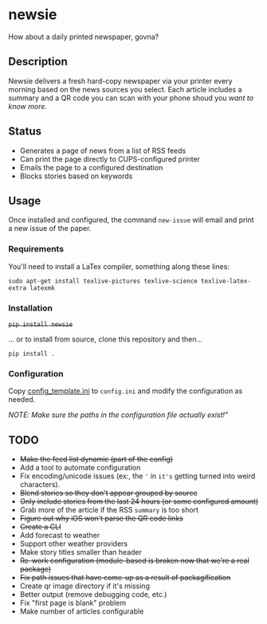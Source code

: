 # newsie 

How about a daily printed newspaper, govna?


## Description

Newsie delivers a fresh hard-copy newspaper via your printer every morning based on the news sources you select.  Each article includes a summary and a QR code you can scan with your phone shoud you *want to know more*.


## Status

* Generates a page of news from a list of RSS feeds
* Can print the page directly to CUPS-configured printer
* Emails the page to a configured destination
* Blocks stories based on keywords


## Usage

Once installed and configured, the command `new-issue` will email and print a new issue of the paper.

### Requirements

You'll need to install a LaTex compiler, something along these lines:

`sudo apt-get install texlive-pictures texlive-science texlive-latex-extra latexmk`

### Installation

~~`pip install newsie`~~

... or to install from source, clone this repository and then...

`pip install .`

### Configuration

Copy [config_template.ini](./config_template.ini) to `config.ini` and modify the configuration as needed.

*NOTE: Make sure the paths in the configuration file actually exist!"*


## TODO

* ~~Make the feed list dynamic (part of the config)~~
* Add a tool to automate configuration
* Fix encoding/unicode issues (ex:, the `'` in `it's` getting turned into weird characters).
* ~~Blend stories so they don't appear grouped by source~~
* ~~Only include stories from the last 24 hours (or some configured amount)~~
* Grab more of the article if the RSS `summary` is too short
* ~~Figure out why iOS won't parse the QR code links~~
* ~~Create a CLI~~
* Add forecast to weather
* Support other weather providers
* Make story titles smaller than header
* ~~Re-work configuration (module-based is broken now that we're a real package)~~
* ~~Fix path issues that have come-up as a result of packagification~~
* Create qr image directory if it's missing
* Better output (remove debugging code, etc.)
* Fix "first page is blank" problem
* Make number of articles configurable

